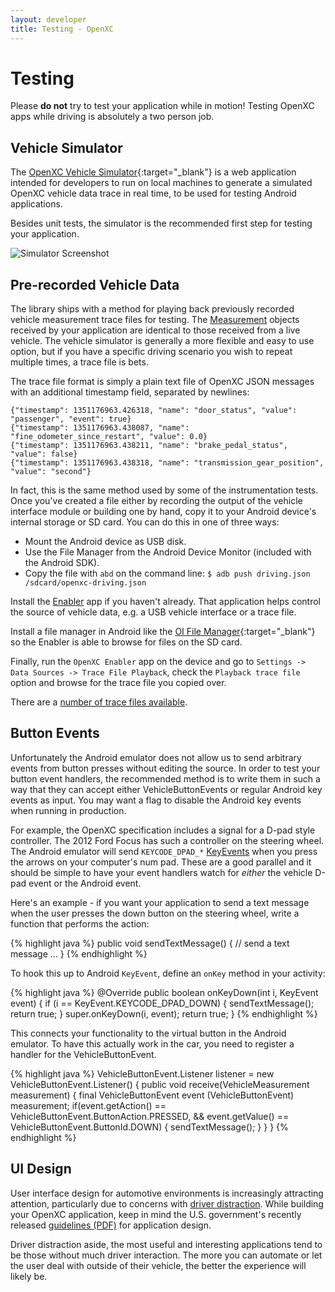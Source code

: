 ```yaml
---
layout: developer
title: Testing - OpenXC
---
```


<div class="page-header">
    <h1>Testing</h1>
</div>

<div class="alert alert-danger">
Please <strong>do not</strong> try to test your application while in
motion! Testing OpenXC apps while driving is absolutely a two person job.
</div>

<div class="page-header">
    <h2>Vehicle Simulator</h2>
</div>

The [OpenXC Vehicle
Simulator](http://openxcplatform.com/projects/simulator.html){:target="_blank"} is a web
application intended for developers to run on local machines to generate a
simulated OpenXC vehicle data trace in real time, to be used for testing Android
applications.

Besides unit tests, the simulator is the recommended first step for testing your
application.

![Simulator Screenshot](/images/simulator-screenshot.png)

<div class="page-header">
    <h2>Pre-recorded Vehicle Data</h2>
</div>

The library ships with a method for playing back previously recorded vehicle
measurement trace files for testing. The [Measurement][] objects received
by your application are identical to those received from a live vehicle. The
vehicle simulator is generally a more flexible and easy to use option, but if
you have a specific driving scenario you wish to repeat multiple times, a trace
file is bets.

The trace file format is simply a plain text file of OpenXC JSON messages with
an additional timestamp field, separated by newlines:

    {"timestamp": 1351176963.426318, "name": "door_status", "value": "passenger", "event": true}
    {"timestamp": 1351176963.438087, "name": "fine_odometer_since_restart", "value": 0.0}
    {"timestamp": 1351176963.438211, "name": "brake_pedal_status", "value": false}
    {"timestamp": 1351176963.438318, "name": "transmission_gear_position", "value": "second"}

In fact, this is the same method used by some of the instrumentation tests. Once
you've created a file either by recording the output of the vehicle interface
module or building one by hand, copy it to your Android device's internal
storage or SD card. You can do this in one of three ways:

* Mount the Android device as USB disk.
* Use the File Manager from the Android Device Monitor (included with the
  Android SDK).
* Copy the file with `abd` on the command line:
    `$ adb push driving.json /sdcard/openxc-driving.json`

Install the [Enabler][enabler] app if you haven't already. That application
helps control the source of vehicle data, e.g. a USB vehicle interface or a
trace file.

Install a file manager in Android like the [OI File
Manager](http://caique.arvixe.com/~oi/filemanager){:target="_blank"} so the Enabler is able to browse
for files on the SD card.

Finally, run the `OpenXC Enabler` app on the device and go to `Settings -> Data
Sources -> Trace File Playback`, check the `Playback trace file` option and
browse for the trace file you copied over.

There are a [number of trace files available](/resources/traces.html).

<div class="page-header">
    <h2>Button Events</h2>
</div>

Unfortunately the Android emulator does not allow us to send arbitrary events
from button presses without editing the source. In order to test your button
event handlers, the recommended method is to write them in such a way that they
can accept either VehicleButtonEvents or regular Android key events as input.
You may want a flag to disable the Android key events when running in
production.

For example, the OpenXC specification includes a signal for a D-pad style
controller. The 2012 Ford Focus has such a controller on the steering wheel.
The Android emulator will send `KEYCODE_DPAD_*`
[KeyEvents](http://developer.android.com/reference/android/view/KeyEvent.html)
when you press the arrows on your computer's num pad. These are a good parallel
and it should be simple to have your event handlers watch for *either* the
vehicle D-pad event or the Android event.

Here's an example - if you want your application to send a text message when the
user presses the down button on the steering wheel, write a function that
performs the action:

{% highlight java %}
public void sendTextMessage() {
    // send a text message
    ...
}
{% endhighlight %}

To hook this up to Android `KeyEvent`, define an `onKey` method in your
activity:

{% highlight java %}
@Override
public boolean onKeyDown(int i, KeyEvent event) {
    if (i == KeyEvent.KEYCODE_DPAD_DOWN) {
        sendTextMessage();
        return true;
    }
    super.onKeyDown(i, event);
    return true;
}
{% endhighlight %}

This connects your functionality to the virtual button in the Android emulator.
To have this actually work in the car, you need to register a handler for the
VehicleButtonEvent.

{% highlight java %}
VehicleButtonEvent.Listener listener = new VehicleButtonEvent.Listener() {
    public void receive(VehicleMeasurement measurement) {
        final VehicleButtonEvent event (VehicleButtonEvent) measurement;
        if(event.getAction() ==
                    VehicleButtonEvent.ButtonAction.PRESSED,
                && event.getValue() ==
                    VehicleButtonEvent.ButtonId.DOWN) {
            sendTextMessage();
        }
    }
}
{% endhighlight %}

<div class="page-header">
    <h2>UI Design</h2>
</div>

User interface design for automotive environments is increasingly attracting
attention, particularly due to concerns with [driver
distraction](http://www.distraction.gov/). While building your OpenXC
application, keep in mind the U.S. government's recently released [guidelines
(PDF)](http://www.nhtsa.gov/staticfiles/rulemaking/pdf/Distraction_NPFG-02162012.pdf)
for application design.

Driver distraction aside, the most useful and interesting applications tend to
be those without much driver interaction. The more you can automate or let the
user deal with outside of their vehicle, the better the experience will likely
be.

[gg]: http://groups.google.com/group/openxc
[Enabler]: /android/getting-started.html#enabler
[vehicle interface]: /vehicle-interface/hardware.html
[Measurement]: http://android.openxcplatform.com/reference/com/openxc/measurements/Measurement.html
[VehicleManager]: http://android.openxcplatform.com/reference/com/openxc/VehicleManager.html
